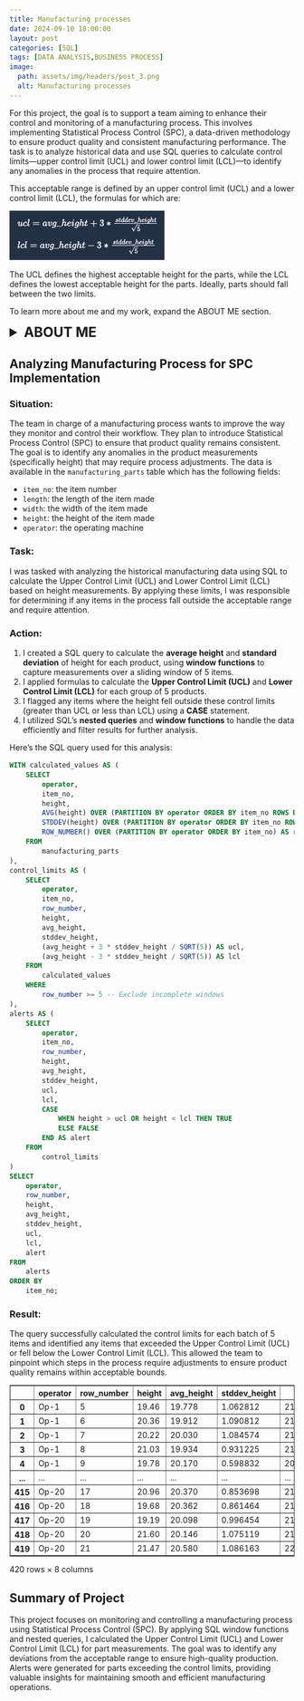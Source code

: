 ```yaml
---
title: Manufacturing processes
date: 2024-09-10 18:00:00
layout: post
categories: [SQL]
tags: [DATA ANALYSIS,BUSINESS PROCESS]
image:
  path: assets/img/headers/post_3.png
  alt: Manufacturing processes
---
```


For this project, the goal is to support a team aiming to enhance their control and monitoring of a manufacturing process. This involves implementing Statistical Process Control (SPC), a data-driven methodology to ensure product quality and consistent manufacturing performance. The task is to analyze historical data and use SQL queries to calculate control limits—upper control limit (UCL) and lower control limit (LCL)—to identify any anomalies in the process that require attention.

This acceptable range is defined by an upper control limit (UCL) and a lower control limit (LCL), the formulas for which are:

![formula](assets/img/pictures/manproc_formula.png)

The UCL defines the highest acceptable height for the parts, while the LCL defines the lowest acceptable height for the parts. Ideally, parts should fall between the two limits.

To learn more about me and my work, expand the ABOUT ME section.

<details>
  <summary style="font-size: 24px; font-weight: bold; cursor: pointer;">ABOUT ME</summary>
  
  Learn more about me on my <a href="https://samiralikperov.github.io/about/" target="_blank">ABOUT</a> page. Below, you can find links to explore more of my projects categorized by topics, access my resume, and contact me.

  <br>

  | <a href="https://samiralikperov.github.io/categories/" target="_blank"><strong>PROJECTS</strong></a> | <a href="https://docs.google.com/document/d/1BEL5l5ZnlTdJc5OKiuH1SkiMQf6hS6HRAZUZvlrRANM/edit#heading=h.ifsro82jsgea" target="_blank"><strong>RESUME</strong></a> | <a href="https://www.linkedin.com/in/samiralikperov/" target="_blank"><strong>CONTACT</strong></a> |
</details>

## **Analyzing Manufacturing Process for SPC Implementation**

### **Situation:**
The team in charge of a manufacturing process wants to improve the way they monitor and control their workflow. They plan to introduce Statistical Process Control (SPC) to ensure that product quality remains consistent. The goal is to identify any anomalies in the product measurements (specifically height) that may require process adjustments.
The data is available in the `manufacturing_parts` table which has the following fields:
- `item_no`: the item number
- `length`: the length of the item made
- `width`: the width of the item made
- `height`: the height of the item made
- `operator`: the operating machine

### **Task:**
I was tasked with analyzing the historical manufacturing data using SQL to calculate the Upper Control Limit (UCL) and Lower Control Limit (LCL) based on height measurements. By applying these limits, I was responsible for determining if any items in the process fall outside the acceptable range and require attention.

### **Action:**
1. I created a SQL query to calculate the **average height** and **standard deviation** of height for each product, using **window functions** to capture measurements over a sliding window of 5 items.
2. I applied formulas to calculate the **Upper Control Limit (UCL)** and **Lower Control Limit (LCL)** for each group of 5 products.
3. I flagged any items where the height fell outside these control limits (greater than UCL or less than LCL) using a **CASE** statement.
4. I utilized SQL’s **nested queries** and **window functions** to handle the data efficiently and filter results for further analysis.

Here’s the SQL query used for this analysis:

```sql
WITH calculated_values AS (
    SELECT
        operator,
        item_no,
        height,
        AVG(height) OVER (PARTITION BY operator ORDER BY item_no ROWS BETWEEN 4 PRECEDING AND CURRENT ROW) AS avg_height,
        STDDEV(height) OVER (PARTITION BY operator ORDER BY item_no ROWS BETWEEN 4 PRECEDING AND CURRENT ROW) AS stddev_height,
        ROW_NUMBER() OVER (PARTITION BY operator ORDER BY item_no) AS row_number
    FROM
        manufacturing_parts
),
control_limits AS (
    SELECT
        operator,
        item_no,
        row_number,
        height,
        avg_height,
        stddev_height,
        (avg_height + 3 * stddev_height / SQRT(5)) AS ucl,
        (avg_height - 3 * stddev_height / SQRT(5)) AS lcl
    FROM
        calculated_values
    WHERE
        row_number >= 5 -- Exclude incomplete windows
),
alerts AS (
    SELECT
        operator,
        item_no,
        row_number,
        height,
        avg_height,
        stddev_height,
        ucl,
        lcl,
        CASE
            WHEN height > ucl OR height < lcl THEN TRUE
            ELSE FALSE
        END AS alert
    FROM
        control_limits
)
SELECT
    operator,
    row_number,
    height,
    avg_height,
    stddev_height,
    ucl,
    lcl,
    alert
FROM
    alerts
ORDER BY
    item_no;
```

### **Result:**
The query successfully calculated the control limits for each batch of 5 items and identified any items that exceeded the Upper Control Limit (UCL) or fell below the Lower Control Limit (LCL). This allowed the team to pinpoint which steps in the process require adjustments to ensure product quality remains within acceptable bounds.

<div>
<style scoped>
    .dataframe tbody tr th:only-of-type {
        vertical-align: middle;
    }

    .dataframe tbody tr th {
        vertical-align: top;
    }

    .dataframe thead th {
        text-align: right;
    }
</style>
<table border="1" class="dataframe">
  <thead>
    <tr style="text-align: right;">
      <th></th>
      <th>operator</th>
      <th>row_number</th>
      <th>height</th>
      <th>avg_height</th>
      <th>stddev_height</th>
      <th>ucl</th>
      <th>lcl</th>
      <th>alert</th>
    </tr>
  </thead>
  <tbody>
    <tr>
      <th>0</th>
      <td>Op-1</td>
      <td>5</td>
      <td>19.46</td>
      <td>19.778</td>
      <td>1.062812</td>
      <td>21.203912</td>
      <td>18.352088</td>
      <td>False</td>
    </tr>
    <tr>
      <th>1</th>
      <td>Op-1</td>
      <td>6</td>
      <td>20.36</td>
      <td>19.912</td>
      <td>1.090812</td>
      <td>21.375477</td>
      <td>18.448523</td>
      <td>False</td>
    </tr>
    <tr>
      <th>2</th>
      <td>Op-1</td>
      <td>7</td>
      <td>20.22</td>
      <td>20.030</td>
      <td>1.084574</td>
      <td>21.485108</td>
      <td>18.574892</td>
      <td>False</td>
    </tr>
    <tr>
      <th>3</th>
      <td>Op-1</td>
      <td>8</td>
      <td>21.03</td>
      <td>19.934</td>
      <td>0.931225</td>
      <td>21.183369</td>
      <td>18.684631</td>
      <td>False</td>
    </tr>
    <tr>
      <th>4</th>
      <td>Op-1</td>
      <td>9</td>
      <td>19.78</td>
      <td>20.170</td>
      <td>0.598832</td>
      <td>20.973418</td>
      <td>19.366582</td>
      <td>False</td>
    </tr>
    <tr>
      <th>...</th>
      <td>...</td>
      <td>...</td>
      <td>...</td>
      <td>...</td>
      <td>...</td>
      <td>...</td>
      <td>...</td>
      <td>...</td>
    </tr>
    <tr>
      <th>415</th>
      <td>Op-20</td>
      <td>17</td>
      <td>20.96</td>
      <td>20.370</td>
      <td>0.853698</td>
      <td>21.515356</td>
      <td>19.224644</td>
      <td>False</td>
    </tr>
    <tr>
      <th>416</th>
      <td>Op-20</td>
      <td>18</td>
      <td>19.68</td>
      <td>20.362</td>
      <td>0.861464</td>
      <td>21.517775</td>
      <td>19.206225</td>
      <td>False</td>
    </tr>
    <tr>
      <th>417</th>
      <td>Op-20</td>
      <td>19</td>
      <td>19.19</td>
      <td>20.098</td>
      <td>0.996454</td>
      <td>21.434883</td>
      <td>18.761117</td>
      <td>False</td>
    </tr>
    <tr>
      <th>418</th>
      <td>Op-20</td>
      <td>20</td>
      <td>21.60</td>
      <td>20.146</td>
      <td>1.075119</td>
      <td>21.588423</td>
      <td>18.703577</td>
      <td>True</td>
    </tr>
    <tr>
      <th>419</th>
      <td>Op-20</td>
      <td>21</td>
      <td>21.47</td>
      <td>20.580</td>
      <td>1.086163</td>
      <td>22.037241</td>
      <td>19.122759</td>
      <td>False</td>
    </tr>
  </tbody>
</table>
<p>420 rows × 8 columns</p>
</div>


## **Summary of Project**
This project focuses on monitoring and controlling a manufacturing process using Statistical Process Control (SPC). By applying SQL window functions and nested queries, I calculated the Upper Control Limit (UCL) and Lower Control Limit (LCL) for part measurements. The goal was to identify any deviations from the acceptable range to ensure high-quality production. Alerts were generated for parts exceeding the control limits, providing valuable insights for maintaining smooth and efficient manufacturing operations.
